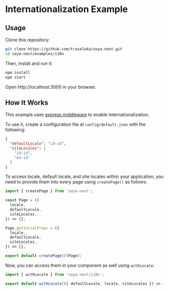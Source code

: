 # Internationalization Example

## Usage

Clone this repository:

```bash
git clone https://github.com/traveloka/soya-next.git
cd soya-next/examples/i18n
```

Then, install and run it:

```bash
npm install
npm start
```

Open http://localhost:3000 in your browser.

## How It Works

This example uses [express middleware](https://expressjs.com/en/guide/using-middleware.html) to enable internationalization.

To use it, create a configuration file at `config/default.json` with the following:

```json
{
  "defaultLocale": "id-id",
  "siteLocales": [
    "id-id",
    "en-id"
  ]
}
```

To access locale, default locale, and site locales within your application,
you need to provide them into every page using `createPage()` as follows:

```js
import { createPage } from 'soya-next';

const Page = ({
  locale,
  defaultLocale,
  siteLocales,
}) => {};

Page.getIntialProps = ({
  locale,
  defaultLocale,
  siteLocales,
}) => {};

export default createPage()(Page);
```

Now, you can access them in your component as well using `withLocale`:

```js
import { withLocale } from 'soya-next/i18n';

export default withLocale(({ defaultLocale, locale, siteLocales }) => {});
```
